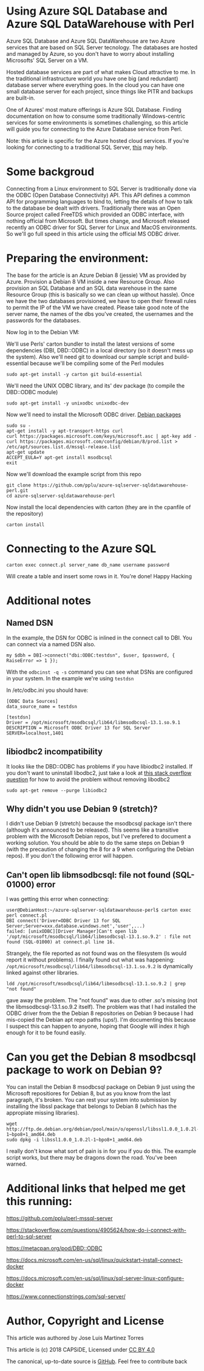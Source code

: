 # Using Azure SQL Database and Azure SQL DataWarehouse with Perl

Azure SQL Database and Azure SQL DataWarehouse are two Azure services that are
based on SQL Server tecnology. The databases are hosted and managed by Azure, 
so you don't have to worry about installing Microsofts' SQL Server on a VM.

Hosted database services are part of what makes Cloud attractive to me. In the
traditional infrastructure world you have one big (and redundant) database server
where everything goes. In the cloud you can have one small database server for each
project, since things like PITR and backups are built-in. 

One of Azures' most mature offerings is Azure SQL Database. Finding documentation
on how to consume some traditionally Windows-centric services for some environments
is sometimes challenging, so this article will guide you for connecting to the 
Azure Database service from Perl.

Note: this article is specific for the Azure hosted cloud services. If you're looking
for connecting to a traditional SQL Server, [this](https://github.com/pplu/perl-mssql-server)
may help.

# Some backgroud

Connecting from a Linux environment to SQL Server is traditionally done via the ODBC (Open
Database Connectivity) API. This API defines a common API for programming languages to bind
to, letting the details of how to talk to the database be dealt with drivers. Traditionally
there was an Open Source project called FreeTDS which provided an ODBC interface, with nothing
official from Microsoft. But times change, and Microsoft released recently an ODBC driver for SQL
Server for Linux and MacOS environments. So we'll go full speed in this article using the
official MS ODBC driver.

# Preparing the environment:

The base for the article is an Azure Debian 8 (jessie) VM as provided by Azure. Provision a Debian 8
VM inside a new Resource Group. Also provision an SQL Database and an SQL data warehouse in
the same Resource Group (this is basically so we can clean up without hassle). Once we have
the two databases provisioned, we have to open their firewall rules to permit the IP of the
VM we have created. Please take good note of the server name, the names of the dbs you've created,
the usernames and the passwords for the databases.

Now log in to the Debian VM:

We'll use Perls' carton bundler to install the latest versions of some dependencies (DBI, DBD::ODBC) in a local directory (so it doesn't mess up the system). Also we'll need git to download our sample script and build-essential because we'll be compiling some of the Perl modules
```
sudo apt-get install -y carton git build-essential
```

We'll need the UNIX ODBC library, and its' dev package (to compile the DBD::ODBC module)
```
sudo apt-get install -y unixodbc unixodbc-dev
```

Now we'll need to install the Microsoft ODBC driver. [Debian packages](https://docs.microsoft.com/es-es/sql/connect/odbc/linux-mac/installing-the-microsoft-odbc-driver-for-sql-server)

```
sudo su -
apt-get install -y apt-transport-https curl
curl https://packages.microsoft.com/keys/microsoft.asc | apt-key add -
curl https://packages.microsoft.com/config/debian/8/prod.list > /etc/apt/sources.list.d/mssql-release.list
apt-get update
ACCEPT_EULA=Y apt-get install msodbcsql
exit
```

Now we'll download the example script from this repo
```
git clone https://github.com/pplu/azure-sqlserver-sqldatawarehouse-perl.git
cd azure-sqlserver-sqldatawarehouse-perl
```
Now install the local dependencies with carton (they are in the cpanfile of the repository)
```
carton install
```

# Connecting to the Azure SQL

```
carton exec connect.pl server_name db_name username password
```
Will create a table and insert some rows in it. You're done! Happy Hacking

# Additional notes

## Named DSN

In the example, the DSN for ODBC is inlined in the connect call to DBI. You can connect via a named DSN also.

```
my $dbh = DBI->connect("dbi:ODBC:testdsn", $user, $password, { RaiseError => 1 });
```

With the `odbcinst -q -s` command you can see what DSNs are configured in your system. In the example we're using `testdsn`

In /etc/odbc.ini you should have:

```
[ODBC Data Sources]
data_source_name = testdsn

[testdsn]
Driver = /opt/microsoft/msodbcsql/lib64/libmsodbcsql-13.1.so.9.1
DESCRIPTION = Microsoft ODBC Driver 13 for SQL Server
SERVER=localhost,1401
```

## libiodbc2 incompatibility
 
It looks like the DBD::ODBC has problems if you have libiodbc2 installed.
If you don't want to uninstall libodbc2, just take a look at 
[this stack overflow question](https://stackoverflow.com/questions/11354288/undefined-symbol-sqlallochandle-using-perl-on-ubuntu) for how to avoid the problem without removing libodbc2

```
sudo apt-get remove --purge libiodbc2
```

## Why didn't you use Debian 9 (stretch)?

I didn't use Debian 9 (stretch) because the msodbcsql package isn't there (although it's
announced to be released). This seems like a transitive problem with the Microsoft Debian 
repos, but I've prefered to document a working solution. You should be able to do the 
same steps on Debian 9 (with the precaution of changing the 8 for a 9 when configuring the Debian repos).
If you don't the following error will happen.


## Can't open lib libmsodbcsql: file not found (SQL-01000) error

I was getting this error when connecting:

```
user@DebianHost:~/azure-sqlserver-sqldatawarehouse-perl$ carton exec perl connect.pl
DBI connect('Driver=ODBC Driver 13 for SQL Server;Server=xxx.database.windows.net','user',...)
failed: [unixODBC][Driver Manager]Can't open lib '/opt/microsoft/msodbcsql/lib64/libmsodbcsql-13.1.so.9.2' : file not found (SQL-01000) at connect.pl line 16.
```

Strangely, the file reported as not found was on the filesystem (ls would report it without problems).
I finally found out what was happening: `/opt/microsoft/msodbcsql/lib64/libmsodbcsql-13.1.so.9.2` is 
dynamically linked against other libraries.

```
ldd /opt/microsoft/msodbcsql/lib64/libmsodbcsql-13.1.so.9.2 | grep "not found"
```

gave away the problem. The "not found" was due to other .so's missing (not the 
libmsodbcsql-13.1.so.9.2 itself). The problem was that I had installed the ODBC driver 
from the the Debian 8 repositories on Debian 9 because I had mis-copied the Debian 
apt repo paths (ups!). I'm documenting this because I suspect this can happen to anyone, 
hoping that Google will index it high enough for it to be found easily.

# Can you get the Debian 8 msodbcsql package to work on Debian 9?

You can install the Debian 8 msodbcsql package on Debian 9 just using the Microsoft repositiores
for Debian 8, but as you know from the last paragraph, it's broken.
You can rest your system into submission by installing the libssl package that belongs to Debian 8
(which has the appropiate missing libraries).

```
wget http://ftp.de.debian.org/debian/pool/main/o/openssl/libssl1.0.0_1.0.2l-1~bpo8+1_amd64.deb
sudo dpkg -i libssl1.0.0_1.0.2l-1~bpo8+1_amd64.deb
```

I really don't know what sort of pain is in for you if you do this. The example script works,
but there may be dragons down the road. You've been warned.

# Additional links that helped me get this running:

https://github.com/pplu/perl-mssql-server

https://stackoverflow.com/questions/4905624/how-do-i-connect-with-perl-to-sql-server

https://metacpan.org/pod/DBD::ODBC

https://docs.microsoft.com/en-us/sql/linux/quickstart-install-connect-docker

https://docs.microsoft.com/en-us/sql/linux/sql-server-linux-configure-docker

https://www.connectionstrings.com/sql-server/

# Author, Copyright and License

This article was authored by Jose Luis Martinez Torres

This article is (c) 2018 CAPSiDE, Licensed under [CC BY 4.0](https://creativecommons.org/licenses/by/4.0/)

The canonical, up-to-date source is [GitHub](https://github.com/pplu/azure-sqlserver-sqldatawarehouse-perl). Feel free to contribute back

